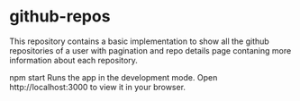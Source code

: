 # github-repos
This repository contains a basic implementation to show all the github repositories of a user with pagination and repo details page contaning more information about each repository.

npm start
Runs the app in the development mode.
Open http://localhost:3000 to view it in your browser.


